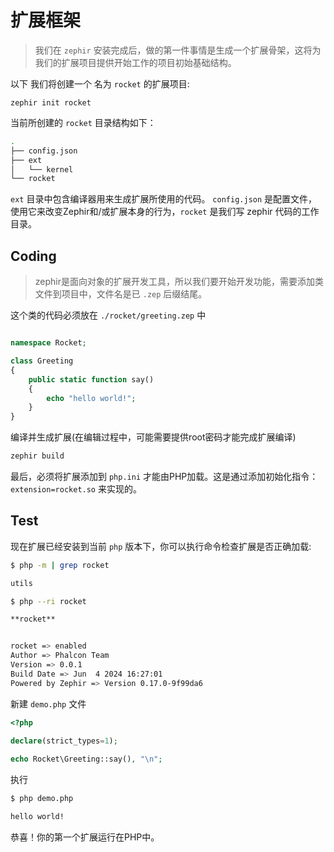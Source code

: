 # 扩展框架

> 我们在 `zephir` 安装完成后，做的第一件事情是生成一个扩展骨架，这将为我们的扩展项目提供开始工作的项目初始基础结构。

以下 我们将创建一个 名为 `rocket` 的扩展项目:

```shell
zephir init rocket
```

当前所创建的 `rocket` 目录结构如下：

```bash
.
├── config.json
├── ext
│   └── kernel
└── rocket
```

`ext` 目录中包含编译器用来生成扩展所使用的代码。 `config.json` 是配置文件，使用它来改变Zephir和/或扩展本身的行为，`rocket` 是我们写 zephir 代码的工作目录。

## Coding

> zephir是面向对象的扩展开发工具，所以我们要开始开发功能，需要添加类文件到项目中，文件名是已 `.zep` 后缀结尾。

这个类的代码必须放在 `./rocket/greeting.zep` 中

```php

namespace Rocket;

class Greeting
{
    public static function say()
    {
        echo "hello world!";
    }
}
```

编译并生成扩展(在编辑过程中，可能需要提供root密码才能完成扩展编译)

```bash
zephir build
```

最后，必须将扩展添加到 `php.ini` 才能由PHP加载。这是通过添加初始化指令：`extension=rocket.so` 来实现的。

## Test

现在扩展已经安装到当前 `php` 版本下，你可以执行命令检查扩展是否正确加载:

```bash
$ php -m | grep rocket

utils

$ php --ri rocket

**rocket**


rocket => enabled
Author => Phalcon Team
Version => 0.0.1
Build Date => Jun  4 2024 16:27:01
Powered by Zephir => Version 0.17.0-9f99da6
```

 新建 `demo.php` 文件

```php
<?php
  
declare(strict_types=1);

echo Rocket\Greeting::say(), "\n";
```

执行

```bash
$ php demo.php

hello world!
```

恭喜！你的第一个扩展运行在PHP中。
